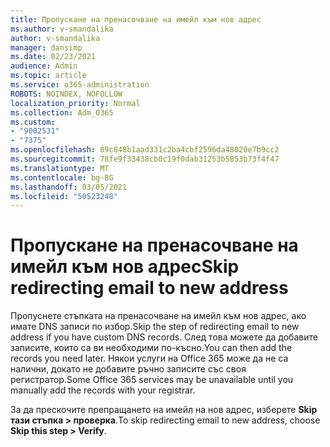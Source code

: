 ```yaml
---
title: Пропускане на пренасочване на имейл към нов адрес
ms.author: v-smandalika
author: v-smandalika
manager: dansimp
ms.date: 02/23/2021
audience: Admin
ms.topic: article
ms.service: o365-administration
ROBOTS: NOINDEX, NOFOLLOW
localization_priority: Normal
ms.collection: Adm_O365
ms.custom:
- "9002531"
- "7375"
ms.openlocfilehash: 89c848b1aad331c2ba4cbf2596da48020e7b9cc2
ms.sourcegitcommit: 78fe9f33438cb0c19f0dab31253b5853b73f4f47
ms.translationtype: MT
ms.contentlocale: bg-BG
ms.lasthandoff: 03/05/2021
ms.locfileid: "50523248"
---
```

# <a name="skip-redirecting-email-to-new-address"></a><span data-ttu-id="c99dd-102">Пропускане на пренасочване на имейл към нов адрес</span><span class="sxs-lookup"><span data-stu-id="c99dd-102">Skip redirecting email to new address</span></span>

<span data-ttu-id="c99dd-103">Пропуснете стъпката на пренасочване на имейл към нов адрес, ако имате DNS записи по избор.</span><span class="sxs-lookup"><span data-stu-id="c99dd-103">Skip the step of redirecting email to new address if you have custom DNS records.</span></span> <span data-ttu-id="c99dd-104">След това можете да добавите записите, които са ви необходими по-късно.</span><span class="sxs-lookup"><span data-stu-id="c99dd-104">You can then add the records you need later.</span></span> <span data-ttu-id="c99dd-105">Някои услуги на Office 365 може да не са налични, докато не добавите ръчно записите със своя регистратор.</span><span class="sxs-lookup"><span data-stu-id="c99dd-105">Some Office 365 services may be unavailable until you manually add the records with your registrar.</span></span>

<span data-ttu-id="c99dd-106">За да прескочите препращането на имейл на нов адрес, изберете **Skip тази стъпка > проверка**.</span><span class="sxs-lookup"><span data-stu-id="c99dd-106">To skip redirecting email to new address, choose **Skip this step > Verify**.</span></span>